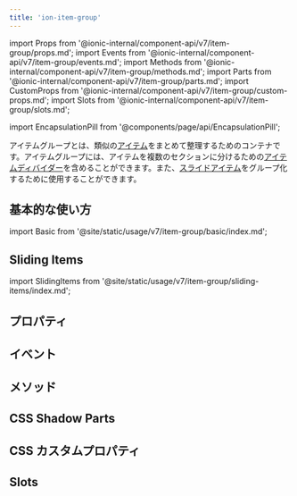 ```yaml
---
title: 'ion-item-group'
---
```


import Props from '@ionic-internal/component-api/v7/item-group/props.md';
import Events from '@ionic-internal/component-api/v7/item-group/events.md';
import Methods from '@ionic-internal/component-api/v7/item-group/methods.md';
import Parts from '@ionic-internal/component-api/v7/item-group/parts.md';
import CustomProps from '@ionic-internal/component-api/v7/item-group/custom-props.md';
import Slots from '@ionic-internal/component-api/v7/item-group/slots.md';

<head>
  <title>ion-item-group: Group Items to Divide into Multiple Sections</title>
  <meta
    name="description"
    content="ion-item-groupには、アイテムを複数のセクションに分割するためのアイテムディバイダを含めることができます。"
  />
</head>

import EncapsulationPill from '@components/page/api/EncapsulationPill';

アイテムグループとは、類似の[アイテム](./item)をまとめて整理するためのコンテナです。アイテムグループには、アイテムを複数のセクションに分けるための[アイテムディバイダー](./item-divider)を含めることができます。また、[スライドアイテム](./item-sliding)をグループ化するために使用することができます。

## 基本的な使い方

import Basic from '@site/static/usage/v7/item-group/basic/index.md';

<Basic />

## Sliding Items

import SlidingItems from '@site/static/usage/v7/item-group/sliding-items/index.md';

<SlidingItems />

## プロパティ

<Props />

## イベント

<Events />

## メソッド

<Methods />

## CSS Shadow Parts

<Parts />

## CSS カスタムプロパティ

<CustomProps />

## Slots

<Slots />
